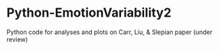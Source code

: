 # Python-EmotionVariability2
Python code for analyses and plots on Carr, Liu, &amp; Slepian paper (under review)
